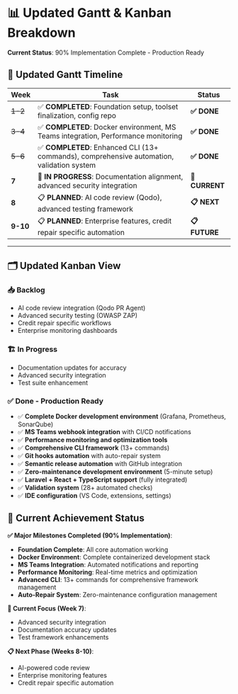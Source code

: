 # 📊 Updated Gantt & Kanban Breakdown

**Current Status**: 90% Implementation Complete - Production Ready

## 📅 Updated Gantt Timeline

| Week     | Task                                                                                       | Status         |
| -------- | ------------------------------------------------------------------------------------------ | -------------- |
| ~~1-2~~  | ✅ **COMPLETED**: Foundation setup, toolset finalization, config repo                      | **✅ DONE**    |
| ~~3-4~~  | ✅ **COMPLETED**: Docker environment, MS Teams integration, Performance monitoring         | **✅ DONE**    |
| ~~5-6~~  | ✅ **COMPLETED**: Enhanced CLI (13+ commands), comprehensive automation, validation system | **✅ DONE**    |
| **7**    | 🚧 **IN PROGRESS**: Documentation alignment, advanced security integration                 | **🚧 CURRENT** |
| **8**    | 📋 **PLANNED**: AI code review (Qodo), advanced testing framework                          | **📋 NEXT**    |
| **9-10** | 📋 **PLANNED**: Enterprise features, credit repair specific automation                     | **📋 FUTURE**  |

---

## 🗂️ Updated Kanban View

### 📥 Backlog

- AI code review integration (Qodo PR Agent)
- Advanced security testing (OWASP ZAP)
- Credit repair specific workflows
- Enterprise monitoring dashboards

### 🏗️ In Progress

- Documentation updates for accuracy
- Advanced security integration
- Test suite enhancement

### ✅ Done - Production Ready

- ✅ **Complete Docker development environment** (Grafana, Prometheus, SonarQube)
- ✅ **MS Teams webhook integration** with CI/CD notifications
- ✅ **Performance monitoring and optimization tools**
- ✅ **Comprehensive CLI framework** (13+ commands)
- ✅ **Git hooks automation** with auto-repair system
- ✅ **Semantic release automation** with GitHub integration
- ✅ **Zero-maintenance development environment** (5-minute setup)
- ✅ **Laravel + React + TypeScript support** (fully integrated)
- ✅ **Validation system** (28+ automated checks)
- ✅ **IDE configuration** (VS Code, extensions, settings)

## 🎯 **Current Achievement Status**

**✅ Major Milestones Completed (90% Implementation)**:

- **Foundation Complete**: All core automation working
- **Docker Environment**: Complete containerized development stack
- **MS Teams Integration**: Automated notifications and reporting
- **Performance Monitoring**: Real-time metrics and optimization
- **Advanced CLI**: 13+ commands for comprehensive framework management
- **Auto-Repair System**: Zero-maintenance configuration management

**🚧 Current Focus (Week 7)**:

- Advanced security integration
- Documentation accuracy updates
- Test framework enhancements

**📋 Next Phase (Weeks 8-10)**:

- AI-powered code review
- Enterprise monitoring features
- Credit repair specific automation
